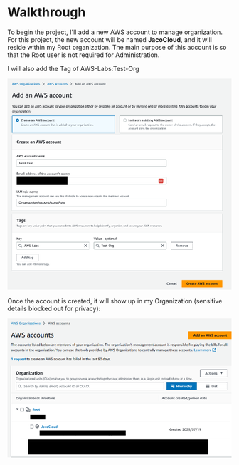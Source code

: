 # Walkthrough

To begin the project, I'll add a new AWS account to manage organization. For this project, the new account will be named **JacoCloud**, and it will reside within my Root organization. The main purpose of this account is so that the Root user is not required for Administration.

I will also add the Tag of AWS-Labs:Test-Org

![Add AWS Account](images/add-aws-account.png)

Once the account is created, it will show up in my Organization (sensitive details blocked out for privacy):

![AWS Account List](images/aws-account-list.png)

